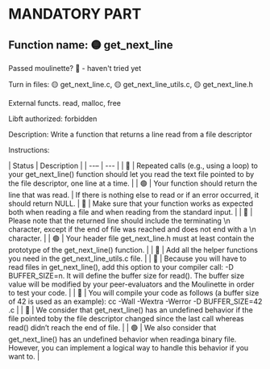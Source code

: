 # MANDATORY PART

 ## Function name: 🟡 get_next_line

 Passed moulinette? 🔴 - haven't tried yet

 Turn in files: 🟡 get_next_line.c, 🟡 get_next_line_utils.c, 🟡 get_next_line.h

 External functs. read, malloc, free

 Libft authorized: forbidden

Description: Write a function that returns a line read from a file descriptor

Instructions:

| Status | Description |
| --– | --- |
| :red_circle: | Repeated calls (e.g., using a loop) to your get_next_line() function should let
you read the text file pointed to by the file descriptor, one line at a time. |
| :green_circle: | Your function should return the line that was read. |
If there is nothing else to read or if an error occurred, it should return NULL.
| :red_circle: | Make sure that your function works as expected both when reading a file and when
reading from the standard input. |
| :red_circle: | Please note that the returned line should include the terminating \n character,
except if the end of file was reached and does not end with a \n character. |
| :green_circle: | Your header file get_next_line.h must at least contain the prototype of the
get_next_line() function. |
| :red_circle: | Add all the helper functions you need in the get_next_line_utils.c file. |
| :red_circle: | Because you will have to read files in get_next_line(), add this option to your
compiler call: -D BUFFER_SIZE=n. It will define the buffer size for read(). The buffer size value will be modified by your peer-evaluators and the Moulinette
in order to test your code. |
| :red_circle: | You will compile your code as follows (a buffer size of 42 is used as an example):
cc -Wall -Wextra -Werror -D BUFFER_SIZE=42 <files>.c |
| :red_circle: | We consider that get_next_line() has an undefined behavior if the file pointed toby the file descriptor changed since the last call whereas read() didn’t reach the
end of file. |
| :green_circle: | We also consider that get_next_line() has an undefined behavior when readinga binary file. However, you can implement a logical way to handle this behavior if
you want to. |
